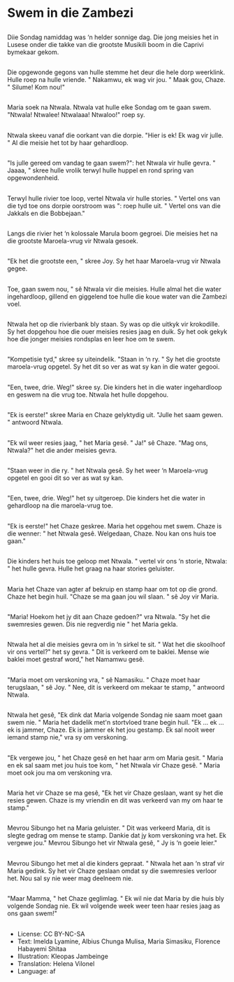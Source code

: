 # Swem in die Zambezi

##
Diie Sondag namiddag was ‘n helder sonnige dag. Die jong meisies het in Lusese onder die takke van die grootste Musikili boom in die Caprivi bymekaar gekom.

##
Die opgewonde gegons van hulle stemme het deur die hele dorp weerklink. Hulle roep na hulle vriende. " Nakamwu, ek wag vir jou. " Maak gou, Chaze. " Silume! Kom nou!"

##
Maria soek na Ntwala. Ntwala vat hulle elke Sondag om te gaan swem. "Ntwala! Ntwalee! Ntwalaaa! Ntwaloo!" roep sy.

##
Ntwala skeeu vanaf die oorkant van die dorpie. "Hier is ek! Ek wag vir julle. " Al die meisie het tot by haar gehardloop.

##
"Is julle gereed om vandag te gaan swem?": het Ntwala vir hulle gevra. " Jaaaa, " skree hulle vrolik terwyl hulle huppel en rond spring van opgewondenheid.

##
Terwyl hulle rivier toe loop, vertel Ntwala vir hulle stories. " Vertel ons van die tyd toe ons dorpie oorstroom was ": roep hulle uit. " Vertel ons van die Jakkals en die Bobbejaan."

##
Langs die rivier het ‘n kolossale Marula boom gegroei. Die meisies het na die grootste Maroela-vrug vir Ntwala gesoek.

##
"Ek het die grootste een, " skree Joy. Sy het haar Maroela-vrug vir Ntwala gegee.

##
Toe, gaan swem nou, " sê Ntwala vir die meisies. Hulle almal het die water ingehardloop, gillend en giggelend toe hulle die koue water van die Zambezi voel.

##
Ntwala het op die rivierbank bly staan. Sy was op die uitkyk vir krokodille. Sy het dopgehou hoe die ouer meisies resies jaag en duik. Sy het ook gekyk hoe die jonger meisies rondsplas en leer hoe om te swem.

##
"Kompetisie tyd," skree sy uiteindelik. "Staan in ‘n ry. " Sy het die grootste maroela-vrug opgetel. Sy het dit so ver as wat sy kan in die water gegooi.

##
"Een, twee, drie. Weg!" skree sy. Die kinders het in die water ingehardloop en geswem na die vrug toe. Ntwala het hulle dopgehou.

##
"Ek is eerste!" skree Maria en Chaze gelyktydig uit. "Julle het saam gewen. " antwoord Ntwala.

##
"Ek wil weer resies jaag, " het Maria gesê. " Ja!" sê Chaze. "Mag ons, Ntwala?" het die ander meisies gevra.

##
"Staan weer in die ry. " het Ntwala gesê. Sy het weer ‘n Maroela-vrug opgetel en gooi dit so ver as wat sy kan.

##
"Een, twee, drie. Weg!" het sy uitgeroep. Die kinders het die water in gehardloop na die maroela-vrug toe.

##
"Ek is eerste!" het Chaze geskree. Maria het opgehou met swem. Chaze is die wenner: " het Ntwala gesê. Welgedaan, Chaze. Nou kan ons huis toe gaan."

##
Die kinders het huis toe geloop met Ntwala. " vertel vir ons ‘n storie, Ntwala: " het hulle gevra. Hulle het graag na haar stories geluister.

##
Maria het Chaze van agter af bekruip en stamp haar om tot op die grond. Chaze het begin huil. "Chaze se ma gaan jou wil slaan. " sê Joy vir Maria.

##
"Maria! Hoekom het jy dit aan Chaze gedoen?" vra Ntwala. "Sy het die swemresies gewen. Dis nie regverdig nie " het Maria gekla.

##
Ntwala het al die meisies gevra om in ‘n sirkel te sit. " Wat het die skoolhoof vir ons vertel?" het sy gevra. " Dit is verkeerd om te baklei. Mense wie baklei moet gestraf word," het Namamwu gesê.

##
"Maria moet om verskoning vra, " sê Namasiku. " Chaze moet haar terugslaan, " sê Joy. " Nee, dit is verkeerd om mekaar te stamp, " antwoord Ntwala.

##
Ntwala het gesê, "Ek dink dat Maria volgende Sondag nie saam moet gaan swem nie. " Maria het dadelik met'n stortvloed trane begin huil. "Ek … ek … ek is jammer, Chaze. Ek is jammer ek het jou gestamp. Ek sal nooit weer iemand stamp nie," vra sy om verskoning.

##
"Ek vergewe jou, " het Chaze gesê en het haar arm om Maria gesit. " Maria en ek sal saam met jou huis toe kom, " het Ntwala vir Chaze gesê. " Maria moet ook jou ma om verskoning vra.

##
Maria het vir Chaze se ma gesê, "Ek het vir Chaze geslaan, want sy het die resies gewen. Chaze is my vriendin en dit was verkeerd van my om haar te stamp."

##
Mevrou Sibungo het na Maria geluister. " Dit was verkeerd Maria, dit is slegte gedrag om mense te stamp. Dankie dat jy kom verskoning vra het. Ek vergewe jou." Mevrou Sibungo het vir Ntwala gesê, " Jy is ‘n goeie leier."

##
Mevrou Sibungo het met al die kinders gepraat. " Ntwala het aan ‘n straf vir Maria gedink. Sy het vir Chaze geslaan omdat sy die swemresies verloor het. Nou sal sy nie weer mag deelneem nie.

##
"Maar Mamma, " het Chaze geglimlag. " Ek wil nie dat Maria by die huis bly volgende Sondag nie. Ek wil volgende week weer teen haar resies jaag as ons gaan swem!"

##
* License: CC BY-NC-SA
* Text: Imelda Lyamine, Albius Chunga Mulisa, Maria Simasiku, Florence Habayemi Shitaa
* Illustration: Kleopas Jambeinge
* Translation: Helena Vilonel
* Language: af
